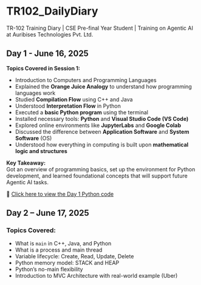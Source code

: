 # TR102_DailyDiary
TR-102 Training Diary | CSE Pre-final Year Student | Training on Agentic AI at Auribises Technologies Pvt. Ltd.

## Day 1 - June 16, 2025

**Topics Covered in Session 1:**

- Introduction to Computers and Programming Languages  
- Explained the **Orange Juice Analogy** to understand how programming languages work  
- Studied **Compilation Flow** using C++ and Java  
- Understood **Interpretation Flow** in Python  
- Executed a **basic Python program** using the terminal  
- Installed necessary tools: **Python** and **Visual Studio Code (VS Code)**  
- Explored online environments like **JupyterLabs** and **Google Colab**  
- Discussed the difference between **Application Software** and **System Software** (OS)  
- Understood how everything in computing is built upon **mathematical logic and structures**

**Key Takeaway:**  
Got an overview of programming basics, set up the environment for Python development, and learned foundational concepts that will support future Agentic AI tasks.

🔗 [Click here to view the Day 1 Python code](./Day1.py)

## Day 2 – June 17, 2025

### Topics Covered:

- What is `main` in C++, Java, and Python
- What is a process and main thread
- Variable lifecycle: Create, Read, Update, Delete
- Python memory model: STACK and HEAP
- Python’s no-main flexibility
- Introduction to MVC Architecture with real-world example (Uber)
